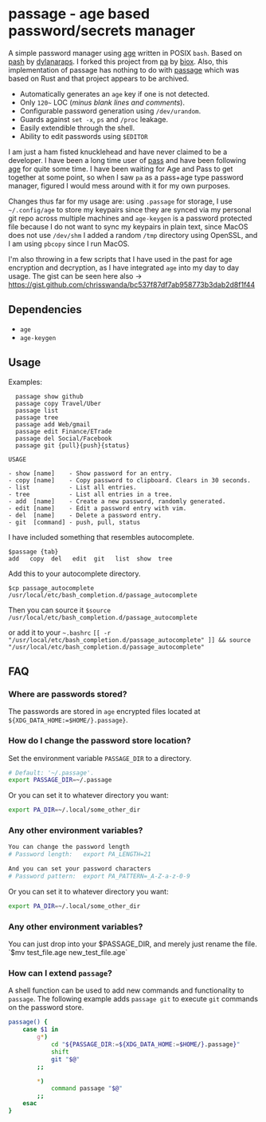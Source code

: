 # passage - age based password/secrets manager

A simple password manager using [age](https://github.com/FiloSottile/age) written in POSIX `bash`. Based on [pash](https://github.com/dylanaraps/pash) by [dylanaraps](https://github.com/dylanaraps). I forked this project from [pa](https://github.com/biox/pa) by [biox](https://github.com/biox/).  Also, this implementation of passage has nothing to do with [passage](https://github.com/stchris/passage) which was based on Rust and that project appears to be archived.

- Automatically generates an `age` key if one is not detected.
- Only `120~` LOC (*minus blank lines and comments*).
- Configurable password generation using `/dev/urandom`.
- Guards against `set -x`, `ps` and `/proc` leakage.
- Easily extendible through the shell.
- Ability to edit passwords using `$EDITOR`

I am just a ham fisted knucklehead and have never claimed to be a developer.  I have been a long time user of [pass](www.passwordstore.org) and have been following [age](https://github.com/FiloSottile/age) for quite some time.  I have been waiting for Age and Pass to get together at some point, so when I saw `pa` as a pass+age type password manager, figured I would mess around with it for my own purposes.

Changes thus far for my usage are: using `.passage` for storage, I use `~/.config/age` to store my keypairs since they are synced via my personal git repo across multiple machines and `age-keygen` is a password protected file because I do not want to sync my keypairs in plain text, since MacOS does not use `/dev/shm` I added a random `/tmp` directory using OpenSSL, and I am using `pbcopy` since I run MacOS.

I'm also throwing in a few scripts that I have used in the past for age encryption and decryption, as I have integrated `age` into my day to day usage.  The gist can be seen here also -> https://gist.github.com/chrisswanda/bc537f87df7ab958773b3dab2d8f1f44


## Dependencies

- `age`
- `age-keygen`

## Usage

Examples: 
```
  passage show github
  passage copy Travel/Uber
  passage list
  passage tree
  passage add Web/gmail
  passage edit Finance/ETrade
  passage del Social/Facebook
  passage git {pull}{push}{status}
  ```

```
USAGE

- show [name]    - Show password for an entry.
- copy [name]    - Copy password to clipboard. Clears in 30 seconds.
- list           - List all entries.
- tree           - List all entries in a tree.
- add  [name]    - Create a new password, randomly generated.
- edit [name]    - Edit a password entry with vim.
- del  [name]    - Delete a password entry.
- git  [command] - push, pull, status
```

I have included something that resembles autocomplete.
```
$passage {tab}
add   copy  del   edit  git   list  show  tree
```
Add this to your autocomplete directory.

`$cp passage_autocomplete /usr/local/etc/bash_completion.d/passage_autocomplete`

Then you can source it `$source /usr/local/etc/bash_completion.d/passage_autocomplete`

or add it to your `~.bashrc`
`[[ -r "/usr/local/etc/bash_completion.d/passage_autocomplete" ]] && source "/usr/local/etc/bash_completion.d/passage_autocomplete"`


## FAQ

### Where are passwords stored?

The passwords are stored in `age` encrypted files located at `${XDG_DATA_HOME:=$HOME/}.passage}`.

### How do I change the password store location?

Set the environment variable `PASSAGE_DIR` to a directory.

```sh
# Default: '~/.passage'.
export PASSAGE_DIR=~/.passage

```
Or you can set it to whatever directory you want:
```sh
export PA_DIR=~/.local/some_other_dir
```

### Any other environment variables?

```sh
You can change the password length
# Password length:   export PA_LENGTH=21

And you can set your password characters
# Password pattern:  export PA_PATTERN=_A-Z-a-z-0-9
```
Or you can set it to whatever directory you want:
```sh
export PA_DIR=~/.local/some_other_dir
```
### Any other environment variables?

You can just drop into your $PASSAGE_DIR, and merely just rename the file.  `$mv test_file.age new_test_file.age`

### How can I extend `passage`?

A shell function can be used to add new commands and functionality to `passage`. The following example adds `passage git` to execute `git` commands on the password store.

```sh
passage() {
    case $1 in
        g*)
            cd "${PASSAGE_DIR:=${XDG_DATA_HOME:=$HOME/}.passage}"
            shift
            git "$@"
        ;;

        *)
            command passage "$@"
        ;;
    esac
}
```

